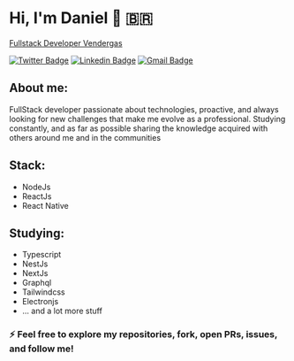 # Hi, I'm Daniel 👋 :brazil:
[Fullstack Developer Vendergas](https://vendergas.com.br/)

[![Twitter Badge](https://img.shields.io/badge/-@danieldxdd-6633cc?style=flat-square&labelColor=6633cc&logo=twitter&logoColor=white&link=https://twitter.com/danieldxdd)](https://twitter.com/danieldxdd) 
[![Linkedin Badge](https://img.shields.io/badge/-Daniel%20de%20Jesus-6633cc?style=flat-square&logo=Linkedin&logoColor=white&link=https://www.linkedin.com/in/danieljrodrigues/)](https://www.linkedin.com/in/danieljrodrigues/) 
[![Gmail Badge](https://img.shields.io/badge/-daniel.j.rodrigues06@gmail.com-6633cc?style=flat-square&logo=Gmail&logoColor=white&link=mailto:daniel.j.rodrigues06@gmail.com)](mailto:daniel.j.rodrigues06@gmail.com)

## About me:
   FullStack developer passionate about technologies, proactive, and always looking for new challenges that make me evolve as a professional. Studying constantly, and as far as possible sharing the knowledge acquired with others around me and in the communities

## Stack:
  - NodeJs
  - ReactJs
  - React Native

## Studying:
  - Typescript
  - NestJs
  - NextJs
  - Graphql
  - Tailwindcss
  - Electronjs
  - ... and a lot more stuff

### ⚡ Feel free to explore my repositories, fork, open PRs, issues, and follow me!

